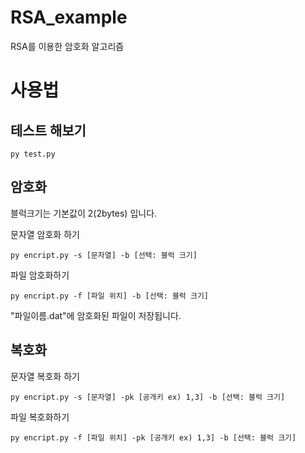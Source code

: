 # RSA_example
 RSA를 이용한 암호화 알고리즘

# 사용법

## 테스트 해보기
`py test.py`

## 암호화
블럭크기는 기본값이 2(2bytes) 입니다.

문자열 암호화 하기

`py encript.py -s [문자열] -b [선택: 블럭 크기]`

파일 암호화하기

`py encript.py -f [파일 위치] -b [선택: 블럭 크기]`

"파일이름.dat"에 암호화된 파일이 저장됩니다.

## 복호화
문자열 복호화 하기

`py encript.py -s [문자열] -pk [공개키 ex) 1,3] -b [선택: 블럭 크기]`

파일 복호화하기

`py encript.py -f [파일 위치] -pk [공개키 ex) 1,3] -b [선택: 블럭 크기]`
